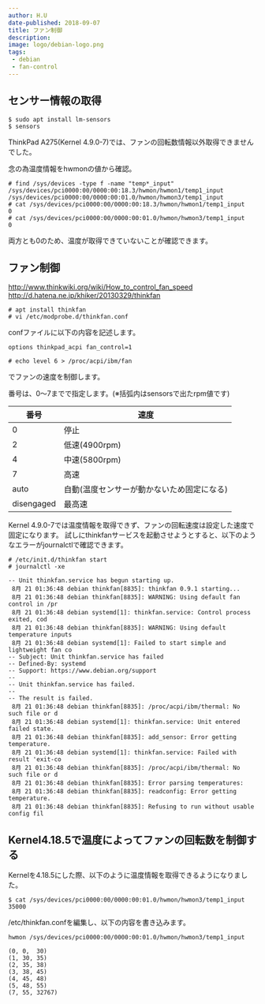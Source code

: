 ```yaml
---
author: H.U
date-published: 2018-09-07
title: ファン制御
description:
image: logo/debian-logo.png
tags:
 - debian
 - fan-control
---
```



## センサー情報の取得

```
$ sudo apt install lm-sensors
$ sensors
```
ThinkPad A275(Kernel 4.9.0-7)では、ファンの回転数情報以外取得できませんでした。

念の為温度情報をhwmonの値から確認。

```
# find /sys/devices -type f -name "temp*_input"
/sys/devices/pci0000:00/0000:00:18.3/hwmon/hwmon1/temp1_input
/sys/devices/pci0000:00/0000:00:01.0/hwmon/hwmon3/temp1_input
# cat /sys/devices/pci0000:00/0000:00:18.3/hwmon/hwmon1/temp1_input
0
# cat /sys/devices/pci0000:00/0000:00:01.0/hwmon/hwmon3/temp1_input
0
```

両方とも0のため、温度が取得できていないことが確認できます。

## ファン制御
http://www.thinkwiki.org/wiki/How_to_control_fan_speed
http://d.hatena.ne.jp/khiker/20130329/thinkfan
```
# apt install thinkfan
# vi /etc/modprobe.d/thinkfan.conf
```

confファイルに以下の内容を記述します。
```
options thinkpad_acpi fan_control=1
```

```
# echo level 6 > /proc/acpi/ibm/fan
```
でファンの速度を制御します。

番号は、0〜7までで指定します。(※括弧内はsensorsで出たrpm値です)

|番号|速度|
|---|---|
|0| 停止|
|2|低速(4900rpm)|
|4|中速(5800rpm)|
|7|高速|
|auto|自動(温度センサーが動かないため固定になる)|
|disengaged|最高速|

Kernel 4.9.0-7では温度情報を取得できず、ファンの回転速度は設定した速度で固定になります。
試しにthinkfanサービスを起動させようとすると、以下のようなエラーがjournalctlで確認できます。

```
# /etc/init.d/thinkfan start
# journalctl -xe
```

```
-- Unit thinkfan.service has begun starting up.
 8月 21 01:36:48 debian thinkfan[8835]: thinkfan 0.9.1 starting...
 8月 21 01:36:48 debian thinkfan[8835]: WARNING: Using default fan control in /pr
 8月 21 01:36:48 debian systemd[1]: thinkfan.service: Control process exited, cod
 8月 21 01:36:48 debian thinkfan[8835]: WARNING: Using default temperature inputs
 8月 21 01:36:48 debian systemd[1]: Failed to start simple and lightweight fan co
-- Subject: Unit thinkfan.service has failed
-- Defined-By: systemd
-- Support: https://www.debian.org/support
--
-- Unit thinkfan.service has failed.
--
-- The result is failed.
 8月 21 01:36:48 debian thinkfan[8835]: /proc/acpi/ibm/thermal: No such file or d
 8月 21 01:36:48 debian systemd[1]: thinkfan.service: Unit entered failed state.
 8月 21 01:36:48 debian thinkfan[8835]: add_sensor: Error getting temperature.
 8月 21 01:36:48 debian systemd[1]: thinkfan.service: Failed with result 'exit-co
 8月 21 01:36:48 debian thinkfan[8835]: /proc/acpi/ibm/thermal: No such file or d
 8月 21 01:36:48 debian thinkfan[8835]: Error parsing temperatures:
 8月 21 01:36:48 debian thinkfan[8835]: readconfig: Error getting temperature.
 8月 21 01:36:48 debian thinkfan[8835]: Refusing to run without usable config fil
```

## Kernel4.18.5で温度によってファンの回転数を制御する


Kernelを4.18.5にした際、以下のように温度情報を取得できるようになりました。
```
$ cat /sys/devices/pci0000:00/0000:00:01.0/hwmon/hwmon3/temp1_input
35000
```

/etc/thinkfan.confを編集し、以下の内容を書き込みます。

```
hwmon /sys/devices/pci0000:00/0000:00:01.0/hwmon/hwmon3/temp1_input

(0,	0,	30)
(1,	30,	35)
(2,	35,	38)
(3,	38,	45)
(4,	45,	48)
(5,	48,	55)
(7,	55,	32767)
```

